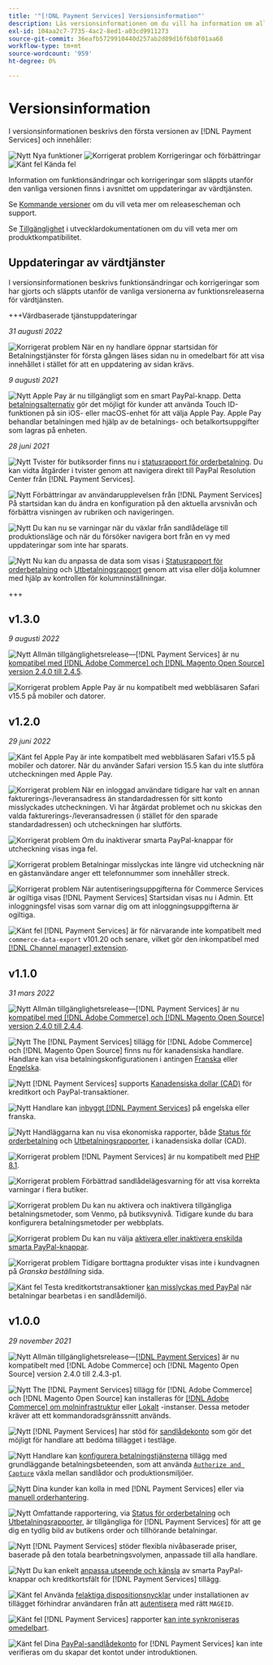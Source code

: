 ```yaml
---
title: '"[!DNL Payment Services] Versionsinformation"'
description: Läs versionsinformationen om du vill ha information om alla [!DNL Payment Services] releaser.
exl-id: 104aa2c7-7735-4ac2-8ed1-a03cd9911273
source-git-commit: 36eafb5729910440d257ab2d89d16f6b8f01aa68
workflow-type: tm+mt
source-wordcount: '959'
ht-degree: 0%

---
```


# Versionsinformation

I versionsinformationen beskrivs den första versionen av [!DNL Payment Services] och innehåller:

![Nytt](../assets/new.svg) Nya funktioner
![Korrigerat problem](../assets/fix.svg) Korrigeringar och förbättringar
![Känt fel](../assets/bug.svg) Kända fel

Information om funktionsändringar och korrigeringar som släppts utanför den vanliga versionen finns i avsnittet om uppdateringar av värdtjänsten.

Se [Kommande versioner](https://devdocs.magento.com/release/) om du vill veta mer om releasescheman och support.

Se [Tillgänglighet](https://devdocs.magento.com/release/availability.html) i utvecklardokumentationen om du vill veta mer om produktkompatibilitet.

## Uppdateringar av värdtjänster

I versionsinformationen beskrivs funktionsändringar och korrigeringar som har gjorts och släppts utanför de vanliga versionerna av funktionsreleaserna för värdtjänsten.

+++Värdbaserade tjänstuppdateringar

_31 augusti 2022_

![Korrigerat problem](../assets/fix.svg)<!-- Issue PAY-3629 --> När en ny handlare öppnar startsidan för Betalningstjänster för första gången läses sidan nu in omedelbart för att visa innehållet i stället för att en uppdatering av sidan krävs.

_9 augusti 2021_

![Nytt](../assets/new.svg)<!-- Issue PAY-3420 --> Apple Pay är nu tillgängligt som en smart PayPal-knapp. Detta [betalningsalternativ](https://experienceleague.adobe.com/docs/commerce-merchant-services/payment-services/payments-options.html#apple-pay-button) gör det möjligt för kunder att använda Touch ID-funktionen på sin iOS- eller macOS-enhet för att välja Apple Pay. Apple Pay behandlar betalningen med hjälp av de betalnings- och betalkortsuppgifter som lagras på enheten.

_28 juni 2021_

![Nytt](../assets/new.svg)<!-- Issue PAY-1720 --> Tvister för butiksorder finns nu i [statusrapport för orderbetalning](https://experienceleague.adobe.com/docs/commerce-merchant-services/payment-services/reporting/order-payment-status.html#view-disputes). Du kan vidta åtgärder i tvister genom att navigera direkt till PayPal Resolution Center från [!DNL Payment Services].

![Nytt](../assets/new.svg)<!-- Issue PAY-2854 --> Förbättringar av användarupplevelsen från [!DNL Payment Services] På startsidan kan du ändra en konfiguration på den aktuella arvsnivån och förbättra visningen av rubriken och navigeringen.

![Nytt](../assets/new.svg)<!-- Issue PAY-2854 --> Du kan nu se varningar när du växlar från sandlådeläge till produktionsläge och när du försöker navigera bort från en vy med uppdateringar som inte har sparats.

![Nytt](../assets/new.svg)<!-- Issue PAY-2761 --> Nu kan du anpassa de data som visas i [Statusrapport för orderbetalning](https://experienceleague.adobe.com/docs/commerce-merchant-services/payment-services/reporting/order-payment-status.html#show-and-hide-columns) och [Utbetalningsrapport](https://experienceleague.adobe.com/docs/commerce-merchant-services/payment-services/reporting/payouts.html#show-and-hide-columns) genom att visa eller dölja kolumner med hjälp av kontrollen för kolumninställningar.

+++

## v1.3.0

_9 augusti 2022_

![Nytt](../assets/new.svg)<!-- Issue PAY-XX --> Allmän tillgänglighetsrelease—[!DNL Payment Services] är nu [kompatibel med [!DNL Adobe Commerce] och [!DNL Magento Open Source] version 2.4.0 till 2.4.5](https://devdocs.magento.com/release/availability.html#compatibility).

![Korrigerat problem](../assets/fix.svg)<!-- Issue PAY-x --> Apple Pay är nu kompatibelt med webbläsaren Safari v15.5 på mobiler och datorer.

## v1.2.0

_29 juni 2022_

![Känt fel](../assets/bug.svg)<!-- Issue PAY-x --> Apple Pay är inte kompatibelt med webbläsaren Safari v15.5 på mobiler och datorer. När du använder Safari version 15.5 kan du inte slutföra utcheckningen med Apple Pay.

![Korrigerat problem](../assets/fix.svg)<!-- Issue PAY-3264 --> När en inloggad användare tidigare har valt en annan fakturerings-/leveransadress än standardadressen för sitt konto misslyckades utcheckningen. Vi har åtgärdat problemet och nu skickas den valda fakturerings-/leveransadressen (i stället för den sparade standardadressen) och utcheckningen har slutförts.

![Korrigerat problem](../assets/fix.svg)<!-- Issue PAY-3314 --> Om du inaktiverar smarta PayPal-knappar för utcheckning visas inga fel.

![Korrigerat problem](../assets/fix.svg)<!-- Issue PAY-3330 --> Betalningar misslyckas inte längre vid utcheckning när en gästanvändare anger ett telefonnummer som innehåller streck.

![Korrigerat problem](../assets/fix.svg)<!-- Issue PAY-3338 PAY-2502 --> När autentiseringsuppgifterna för Commerce Services är ogiltiga visas [!DNL Payment Services] Startsidan visas nu i Admin. Ett inloggningsfel visas som varnar dig om att inloggningsuppgifterna är ogiltiga.

![Känt fel](../assets/bug.svg)<!-- Issue PAY-0 --> [!DNL Payment Services] är för närvarande inte kompatibelt med `commerce-data-export` v101.20 och senare, vilket gör den inkompatibel med [[!DNL Channel manager] extension](https://experienceleague.adobe.com/docs/commerce-channels/channel-manager/guide-overview.html).

## v1.1.0

_31 mars 2022_

![Nytt](../assets/new.svg)<!-- Issue PAY-2127 --> Allmän tillgänglighetsrelease—[!DNL Payment Services] är nu [kompatibel med [!DNL Adobe Commerce] och [!DNL Magento Open Source] version 2.4.0 till 2.4.4](https://devdocs.magento.com/release/availability.html#compatibility).

![Nytt](../assets/new.svg)<!-- Issue PAY-2682 --> The [!DNL Payment Services] tillägg för [!DNL Adobe Commerce] och [!DNL Magento Open Source] finns nu för kanadensiska handlare. Handlare kan visa betalningskonfigurationen i antingen [Franska](https://experienceleague.adobe.com/docs/commerce-merchant-services/payment-services/overview.html?lang=fr#carte-de-cr%C3%A9dit-et-devises-accept%C3%A9es) eller [Engelska](https://experienceleague.adobe.com/docs/commerce-merchant-services/payment-services/overview.html#accepted-credit-cards-and-currencies).

![Nytt](../assets/new.svg)<!-- Issue PAY-2681 --> [!DNL Payment Services] supports [Kanadensiska dollar (CAD)](overview.md#accepted-credit-cards-and-currencies) för kreditkort och PayPal-transaktioner.

![Nytt](../assets/new.svg)<!-- Issue PAY-2680 --> Handlare kan [inbyggt [!DNL Payment Services]](onboard.md) på engelska eller franska.

![Nytt](../assets/new.svg)<!-- Issue PAY-2678 --> Handläggarna kan nu visa ekonomiska rapporter, både [Status för orderbetalning](order-payment-status.md) och [Utbetalningsrapporter](payouts.md), i kanadensiska dollar (CAD).

![Korrigerat problem](../assets/fix.svg)<!-- Issue PAY-2710 --> [!DNL Payment Services] är nu kompatibelt med [PHP 8.1](https://www.php.net/releases/8.1/en.php).

![Korrigerat problem](../assets/fix.svg)<!-- Issue PAY-3017 --> Förbättrad sandlådelägesvarning för att visa korrekta varningar i flera butiker.

![Korrigerat problem](../assets/fix.svg)<!-- Issue PAY-2742 --> Du kan nu aktivera och inaktivera tillgängliga betalningsmetoder, som Venmo, på butiksvynivå. Tidigare kunde du bara konfigurera betalningsmetoder per webbplats.

![Korrigerat problem](../assets/fix.svg)<!-- Issue PAY-2277 --> Du kan nu välja [aktivera eller inaktivera enskilda smarta PayPal-knappar](settings.md#payment-buttons).

![Korrigerat problem](../assets/fix.svg)<!-- Issue PAY-2561 --> Tidigare borttagna produkter visas inte i kundvagnen på _Granska beställning_ sida.

![Känt fel](../assets/bug.svg)<!-- Issue PAY-2842 --> Testa kreditkortstransaktioner [kan misslyckas med PayPal](https://support.magento.com/hc/en-us/articles/5201041963917) när betalningar bearbetas i en sandlådemiljö.

## v1.0.0

_29 november 2021_

![Nytt](../assets/new.svg)<!-- Issue PAY-2127 --> Allmän tillgänglighetsrelease—[[!DNL Payment Services]](https://marketplace.magento.com/magento-payment-services.html) är nu kompatibelt med [!DNL Adobe Commerce] och [!DNL Magento Open Source] version 2.4.0 till 2.4.3-p1.

![Nytt](../assets/new.svg)<!-- Issue PAY-124 --> The [!DNL Payment Services] tillägg för [!DNL Adobe Commerce] och [!DNL Magento Open Source] kan installeras för [[!DNL Adobe Commerce] om molninfrastruktur](install.md#adobe-commerce-on-cloud-infrastructure) eller [Lokalt](install.md#on-premises) -instanser. Dessa metoder kräver att ett kommandoradsgränssnitt används.

![Nytt](../assets/new.svg)<!-- Issue PAY-1986 --> [!DNL Payment Services] har stöd för [sandlådekonto](sandbox.md) som gör det möjligt för handlare att bedöma tillägget i testläge.

![Nytt](../assets/new.svg)<!-- Issue PAY-666 --> Handlare kan [konfigurera betalningstjänsterna](settings.md) tillägg med grundläggande betalningsbeteenden, som att använda [`Authorize and Capture`](production.md#set-payment-services-as-payment-method) växla mellan sandlådor och produktionsmiljöer.

![Nytt](../assets/new.svg)<!-- Issue PAY-780 --> Dina kunder kan kolla in med [!DNL Payment Services] eller via [manuell orderhantering](create-order.md).

![Nytt](../assets/new.svg)<!-- Issue PAY-1856 --> Omfattande rapportering, via [Status för orderbetalning](order-payment-status.md) och [Utbetalningsrapporter](payouts.md), är tillgängliga för [!DNL Payment Services] för att ge dig en tydlig bild av butikens order och tillhörande betalningar.

![Nytt](../assets/new.svg)<!-- Issue PAY-311 --> [!DNL Payment Services] stöder flexibla nivåbaserade priser, baserade på den totala bearbetningsvolymen, anpassade till alla handlare.

![Nytt](../assets/new.svg)<!-- Issue PAY-1443 --> Du kan enkelt [anpassa utseende och känsla](payments-options.md) av smarta PayPal-knappar och kreditkortsfält för [!DNL Payment Services] tillägg.

![Känt fel](../assets/bug.svg)<!-- Issue PAY-2473 --> Använda [felaktiga dispositionsnycklar](https://support.magento.com/hc/en-us/articles/4406603542541) under installationen av tillägget förhindrar användaren från att [autentisera](https://devdocs.magento.com/guides/v2.4/install-gde/prereq/connect-auth.html) med rätt `MAGEID`.

![Känt fel](../assets/bug.svg)<!-- Issue PAY-2474 --> [!DNL Payment Services] rapporter [kan inte synkroniseras omedelbart](https://support.magento.com/hc/en-us/articles/4406114741517).

![Känt fel](../assets/bug.svg)<!-- Issue PAY-2475 --> Dina [PayPal-sandlådekonto](https://support.magento.com/hc/en-us/articles/4406954952461) for [!DNL Payment Services] kan inte verifieras om du skapar det kontot under introduktionen.
